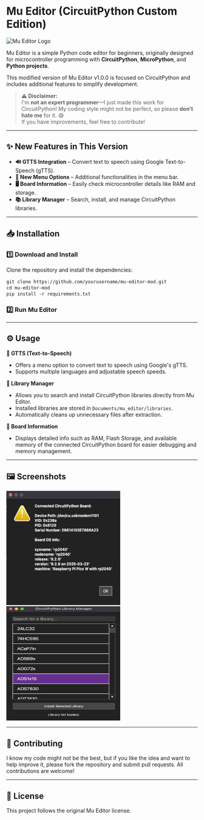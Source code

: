 # Mu Editor (CircuitPython Custom Edition)

![Mu Editor Logo](https://raw.githubusercontent.com/mu-editor/mu/main/docs/images/mu-logo.png)

Mu Editor is a simple Python code editor for beginners, originally designed for microcontroller programming with **CircuitPython**, **MicroPython**, and **Python projects**.

This modified version of Mu Editor v1.0.0 is focused on CircuitPython and includes additional features to simplify development.

> **⚠️ Disclaimer:**  
> I'm **not an expert programmer**—I just made this work for CircuitPython! My coding style might not be perfect, so please **don’t hate me** for it. 😅  
> If you have improvements, feel free to contribute!

---

## ✨ New Features in This Version

- **🔊 GTTS Integration** – Convert text to speech using Google Text-to-Speech (gTTS).
- **📂 New Menu Options** – Additional functionalities in the menu bar.
- **🖥️ Board Information** – Easily check microcontroller details like RAM and storage.
- **📚 Library Manager** – Search, install, and manage CircuitPython libraries.

---

## 📥 Installation

### 1️⃣ Download and Install

Clone the repository and install the dependencies:

```
git clone https://github.com/yourusername/mu-editor-mod.git
cd mu-editor-mod
pip install -r requirements.txt
```
### 2️⃣ Run Mu Editor


---

## ⚙️ Usage

**📌 GTTS (Text-to-Speech)**  
- Offers a menu option to convert text to speech using Google's gTTS.  
- Supports multiple languages and adjustable speech speeds.

**📌 Library Manager**  
- Allows you to search and install CircuitPython libraries directly from Mu Editor.  
- Installed libraries are stored in `Documents/mu_editor/libraries`.  
- Automatically cleans up unnecessary files after extraction.

**📌 Board Information**  
- Displays detailed info such as RAM, Flash Storage, and available memory of the connected CircuitPython board for easier debugging and memory management.

---

## 🖼️ Screenshots

<img src="images/board_info.png" width="300" height="300"/>
<img src="images/library_manager.png" width="300" height="300"/>

---

## 🤝 Contributing

I know my code might not be the best, but if you like the idea and want to help improve it, please fork the repository and submit pull requests. All contributions are welcome!

---

## 📜 License

This project follows the original Mu Editor license.
